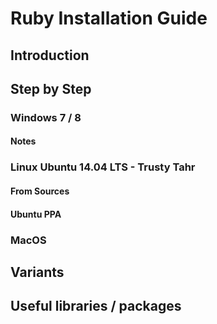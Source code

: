 # Ruby Installation Guide

## Introduction

## Step by Step

### Windows 7 / 8

#### Notes

### Linux Ubuntu 14.04 LTS - Trusty Tahr

#### From Sources

#### Ubuntu PPA

### MacOS

## Variants

## Useful libraries / packages
